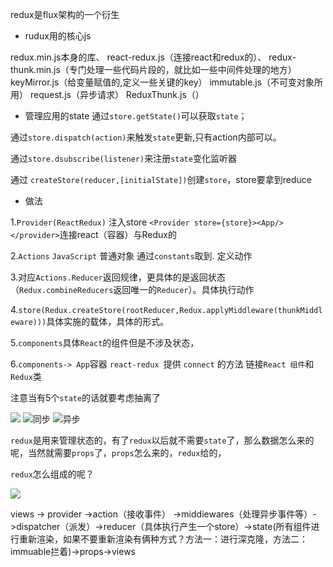 redux是flux架构的一个衍生
- rudux用的核心js  

redux.min.js本身的库、
react-redux.js（连接react和redux的）、
redux-thunk.min.js（专门处理一些代码片段的，就比如一些中间件处理的地方）
keyMirror.js（给变量赋值的,定义一些关键的key）
immutable.js（不可变对象所用）
request.js（异步请求）
ReduxThunk.js（）   

- 管理应用的state
通过`store.getState()`可以获取`state`；

通过`store.dispatch(action)`来触发`state`更新,只有action内部可以。

通过`store.dsubscribe(listener)`来注册`state`变化监听器

通过 `createStore(reducer,[initialState])`创建`store`，store要拿到reduce

- 做法

1.`Provider(ReactRedux)` 注入store `<Provider store={store}><App/></provider>`连接react（容器）与Redux的

2.`Actions` `JavaScript` 普通对象 通过`constants`取到. 定义动作

3.对应`Actions.Reducer`返回规律，更具体的是返回状态（`Redux.combineReducers`返回唯一的`Reducer`）。具体执行动作

4.`store(Redux.createStore(rootReducer,Redux.applyMiddleware(thunkMiddleware)))`具体实施的载体，具体的形式。

5.`components`具体`React`的组件但是不涉及状态，

6.`components-> App`容器 `react-redux `提供 `connect` 的方法 链接`React 组件`和`Redux`类


注意当有5个`state`的话就要考虑抽离了

![](redux原理1.png)
![同步](redux原理2.png)
![异步](redux原理2.png)

`redux`是用来管理状态的，有了`redux`以后就不需要`state`了，那么数据怎么来的呢，当然就需要`props`了，`props`怎么来的，`redux`给的，

`redux`怎么组成的呢？

![](redux组件.png)

views -> provider ->action（接收事件） ->middiewares（处理异步事件等）->dispatcher（派发）->reducer（具体执行产生一个store）->state(所有组件进行重新渲染，如果不要重新渲染有俩种方式？方法一：进行深克隆，方法二：immuable拦着)->props->views







